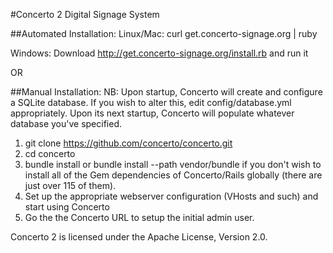 #Concerto 2 Digital Signage System

##Automated Installation:
Linux/Mac: curl get.concerto-signage.org | ruby

Windows: Download http://get.concerto-signage.org/install.rb and run it

OR

##Manual Installation:
NB: Upon startup, Concerto will create and configure a SQLite database. If you wish to alter this, edit config/database.yml appropriately. 
Upon its next startup, Concerto will populate whatever database you've specified.

1. git clone https://github.com/concerto/concerto.git
2. cd concerto
3. bundle install or bundle install --path vendor/bundle if you don't wish to install all of the Gem dependencies of Concerto/Rails globally (there are just over 115 of them).
4. Set up the appropriate webserver configuration (VHosts and such) and start using Concerto
5. Go the the Concerto URL to setup the initial admin user.

Concerto 2 is licensed under the Apache License, Version 2.0.
